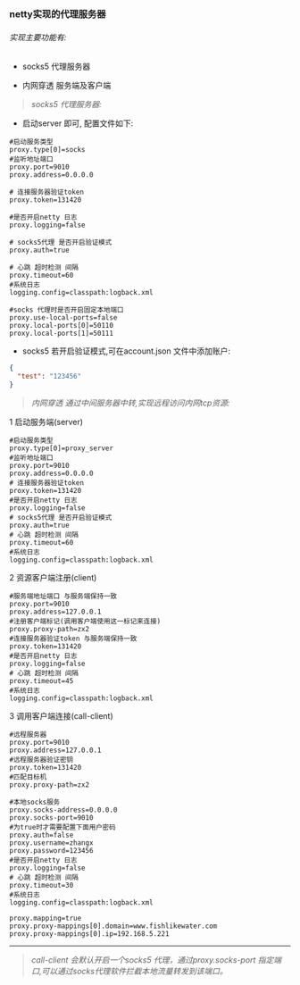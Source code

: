 ### netty实现的代理服务器

###### 实现主要功能有:

* socks5 代理服务器  

* 内网穿透 服务端及客户端

> _socks5 代理服务器:_

* 启动server 即可, 配置文件如下:
```properties
#启动服务类型
proxy.type[0]=socks
#监听地址端口
proxy.port=9010
proxy.address=0.0.0.0

# 连接服务器验证token
proxy.token=131420

#是否开启netty 日志
proxy.logging=false

# socks5代理 是否开启验证模式
proxy.auth=true

# 心跳 超时检测 间隔
proxy.timeout=60
#系统日志
logging.config=classpath:logback.xml

#socks 代理时是否开启固定本地端口
proxy.use-local-ports=false
proxy.local-ports[0]=50110
proxy.local-ports[1]=50111
```
* socks5 若开启验证模式,可在account.json 文件中添加账户:
```json
{
  "test": "123456"
}
```

>_内网穿透 通过中间服务器中转,实现远程访问内网tcp资源:_
    
1 启动服务端(server)
```properties
#启动服务类型
proxy.type[0]=proxy_server
#监听地址端口
proxy.port=9010
proxy.address=0.0.0.0
# 连接服务器验证token
proxy.token=131420
#是否开启netty 日志
proxy.logging=false
# socks5代理 是否开启验证模式
proxy.auth=true
# 心跳 超时检测 间隔
proxy.timeout=60
#系统日志
logging.config=classpath:logback.xml
```

2 资源客户端注册(client)
```properties
#服务端地址端口 与服务端保持一致
proxy.port=9010
proxy.address=127.0.0.1
#注册客户端标记(调用客户端使用这一标记来连接)
proxy.proxy-path=zx2
#连接服务器验证token 与服务端保持一致
proxy.token=131420
#是否开启netty 日志
proxy.logging=false
# 心跳 超时检测 间隔
proxy.timeout=45
#系统日志
logging.config=classpath:logback.xml
```

3 调用客户端连接(call-client)
```properties
#远程服务器
proxy.port=9010
proxy.address=127.0.0.1
#远程服务器验证密钥
proxy.token=131420
#匹配目标机
proxy.proxy-path=zx2

#本地socks服务
proxy.socks-address=0.0.0.0
proxy.socks-port=9010
#为true时才需要配置下面用户密码
proxy.auth=false
proxy.username=zhangx
proxy.password=123456
#是否开启netty 日志
proxy.logging=false
# 心跳 超时检测 间隔
proxy.timeout=30
#系统日志
logging.config=classpath:logback.xml

proxy.mapping=true
proxy.proxy-mappings[0].domain=www.fishlikewater.com
proxy.proxy-mappings[0].ip=192.168.5.221
```
***
> _call-client 会默认开启一个socks5 代理，通过proxy.socks-port 指定端口,可以通过socks代理软件拦截本地流量转发到该端口。_